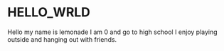 # HELLO_WRLD
Hello my name is lemonade
I am 0 and go to high school
I enjoy playing outside and hanging out with friends.
